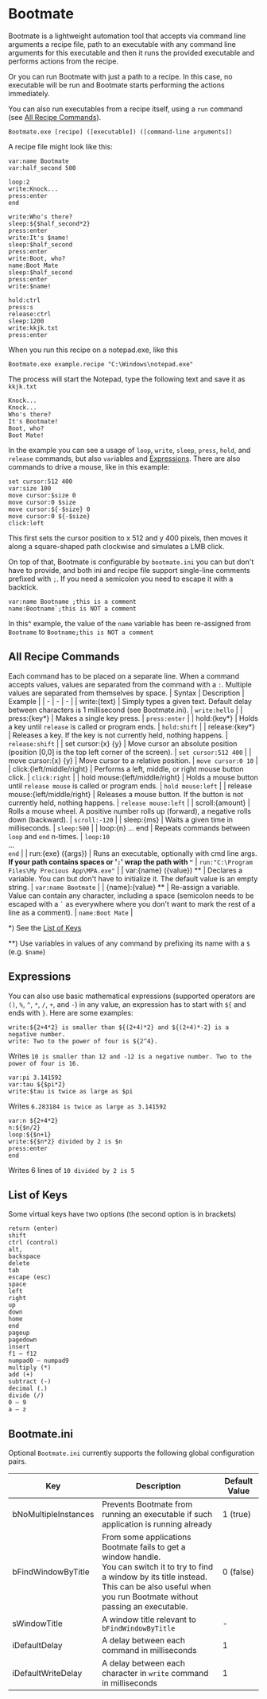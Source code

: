 # Bootmate

Bootmate is a lightweight automation tool that accepts via command line arguments a recipe file, path to an executable with any command line arguments for this executable and then it runs the provided executable and performs actions from the recipe.

Or you can run Bootmate with just a path to a recipe. In this case, no executable will be run and Bootmate starts performing the actions immediately.

You can also run executables from a recipe itself, using a `run` command (see [All Recipe Commands](#all-recipe-commands)).

```
Bootmate.exe [recipe] ([executable]) ([command-line arguments])
```

A recipe file might look like this:
```
var:name Bootmate
var:half_second 500

loop:2
write:Knock...
press:enter
end

write:Who's there?
sleep:${$half_second*2}
press:enter
write:It's $name!
sleep:$half_second
press:enter
write:Boot, who?
name:Boot Mate
sleep:$half_second
press:enter
write:$name!

hold:ctrl
press:s
release:ctrl
sleep:1200
write:kkjk.txt
press:enter
```
When you run this recipe on a notepad.exe, like this
```
Bootmate.exe example.recipe "C:\Windows\notepad.exe"
```
The process will start the Notepad, type the following text and save it as `kkjk.txt`
```
Knock...
Knock...
Who's there?
It's Bootmate!
Boot, who?
Boot Mate!
````
In the example you can see a usage of `loop`, `write`, `sleep`, `press`, `hold`, and `release` commands, but also `var`iables and [Expressions](#expressions). There are also commands to drive a mouse, like in this example:
```
set cursor:512 400
var:size 100
move cursor:$size 0
move cursor:0 $size
move cursor:${-$size} 0
move cursor:0 ${-$size}
click:left
```
This first sets the cursor position to x 512 and y 400 pixels, then moves it along a square-shaped path clockwise and simulates a LMB click.

On top of that, Bootmate is configurable by `bootmate.ini` you can but don't have to provide, and both ini and recipe file support single-line comments prefixed with `;`. If you need a semicolon you need to escape it with a backtick.

```
var:name Bootname ;this is a comment
name:Bootname`;this is NOT a comment
```
In this^ example, the value of the `name` variable has been re-assigned from `Bootname` to `Bootname;this is NOT a comment`

## All Recipe Commands
Each command has to be placed on a separate line. When a command accepts values, values are separated from the command with a `:`. Multiple values are separated from themselves by space.
| Syntax | Description | Example |
| - | - | - |
| write:{text} | Simply types a given text. Default delay between characters is 1 millisecond (see Bootmate.ini). | ```write:hello``` |
| press:{key*} | Makes a single key press. | ```press:enter``` |
| hold:{key*} | Holds a key until `release` is called or program ends. | ```hold:shift``` |
| release:{key*} | Releases a key. If the key is not currently held, nothing happens. | ```release:shift``` |
| set cursor:{x} {y} | Move cursor an absolute position (position [0,0] is the top left corner of the screen). | ```set cursor:512 400``` |
| move cursor:{x} {y} | Move cursor to a relative position. | ```move cursor:0 10``` |
| click:{left/middle/right} | Performs a left, middle, or right mouse button click. | ```click:right``` |
| hold mouse:{left/middle/right} | Holds a mouse button until `release mouse` is called or program ends. | ```hold mouse:left``` |
| release mouse:{left/middle/right} | Releases a mouse button. If the button is not currently held, nothing happens. | ```release mouse:left``` |
| scroll:{amount} | Rolls a mouse wheel. A positive number rolls up (forward), a negative rolls down (backward). | ```scroll:-120``` |
| sleep:{ms} | Waits a given time in milliseconds. | ```sleep:500``` |
| loop:{n} ... end | Repeats commands between `loop` and `end` n-times. | ```loop:10``` <br/>...<br/> ```end``` |
| run:{exe} ({args}) | Runs an executable, optionally with cmd line args. **If your path contains spaces or '`:`' wrap the path with `"`** | ```run:"C:\Program Files\My Precious App\MPA.exe"``` |
| var:{name} ({value}) ** | Declares a variable. You can but don't have to initialize it. The default value is an empty string. | ```var:name Bootmate``` |
| {name}:{value} ** | Re-assign a variable. Value can contain any character, including a space (semicolon needs to be escaped with a `` ` `` as everywhere where you don't want to mark the rest of a line as a comment). | ```name:Boot Mate``` |

*) See the [List of Keys](#list-of-keys)

**) Use variables in values of any command by prefixing its name with a `$` (e.g. `$name`)

## Expressions

You can also use basic mathematical expressions (supported operators are `()`, `%`, `^`, `*`, `/`, `+`, and `-`) in any value, an expression has to start with `${` and ends with `}`. Here are some examples:

```
write:${2+4*2} is smaller than ${(2+4)*2} and ${(2+4)*-2} is a negative number.
write: Two to the power of four is ${2^4}.
```
Writes `10 is smaller than 12 and -12 is a negative number. Two to the power of four is 16.`

```
var:pi 3.141592
var:tau ${$pi*2}
write:$tau is twice as large as $pi
```
Writes `6.283184 is twice as large as 3.141592`
```
var:n ${2+4*2} 
n:${$n/2}
loop:${$n+1}
write:${$n*2} divided by 2 is $n
press:enter
end
```
 Writes 6 lines of `10 divided by 2 is 5`

## List of Keys
Some virtual keys have two options (the second option is in brackets)
```
return (enter)
shift
ctrl (control)
alt,
backspace
delete
tab
escape (esc)
space
left
right
up
down
home
end
pageup
pagedown
insert
f1 — f12
numpad0 — numpad9
multiply (*)
add (+)
subtract (-)
decimal (.)
divide (/)
0 — 9
a — z
```

## Bootmate.ini
Optional `Bootmate.ini` currently supports the following global configuration pairs.

| Key | Description | Default Value |
| - | - | - |
| bNoMultipleInstances | Prevents Bootmate from running an executable if such application is running already | 1 (true)
| bFindWindowByTitle | From some applications Bootmate fails to get a window handle.<br/>You can switch it to try to find a window by its title instead.<br/>This can be also useful when you run Bootmate without passing an executable. | 0 (false) |
| sWindowTitle | A window title relevant to `bFindWindowByTitle` | - |
| iDefaultDelay | A delay between each command in milliseconds | 1 |
| iDefaultWriteDelay | A delay between each character in `write` command in milliseconds | 1 |